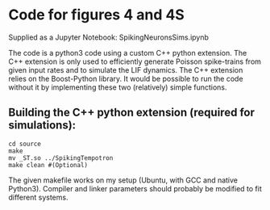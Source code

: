 # Code for figures 4 and 4S

Supplied as a Jupyter Notebook: SpikingNeuronsSims.ipynb

The code is a python3 code using a custom C++ python extension.
The C++ extension is only used to efficiently generate Poisson spike-trains from
given input rates and to simulate the LIF dynamics.
The C++ extension relies on the Boost-Python library.
It would be possible to run the code without it by implementing
these two (relatively) simple functions.

## Building the C++ python extension (required for simulations):

```
cd source
make
mv _ST.so ../SpikingTempotron
make clean #(Optional)
```

The given makefile works on my setup (Ubuntu, with GCC and native Python3).
Compiler and linker parameters should probably be modified to fit different
systems.
